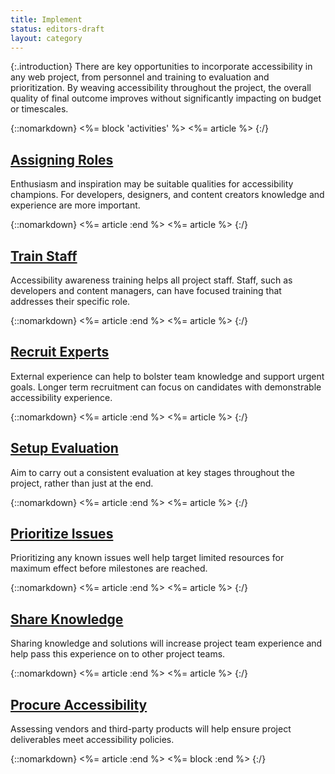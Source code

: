 ```yaml
---
title: Implement
status: editors-draft
layout: category
---
```


{:.introduction}
There are key opportunities to incorporate accessibility in any web project, from personnel and training to evaluation and prioritization. By weaving accessibility throughout the project, the overall quality of final outcome improves without significantly impacting on budget or timescales.

{::nomarkdown}
<%= block 'activities' %>
<%= article %>
{:/}

## [Assigning Roles](assign_roles.html)

Enthusiasm and inspiration may be suitable qualities for accessibility champions. For developers, designers, and content creators knowledge and experience are more important. 

{::nomarkdown}
<%= article :end %>
<%= article %>
{:/}

## [Train Staff](train_staff.html)

Accessibility awareness training helps all project staff. Staff, such as developers and content managers, can have focused training that addresses their specific role.

{::nomarkdown}
<%= article :end %>
<%= article %>
{:/}

## [Recruit Experts](recruit_experts.html)

External experience can help to bolster team knowledge and support urgent goals. Longer term recruitment can focus on candidates with demonstrable accessibility experience.

{::nomarkdown}
<%= article :end %>
<%= article %>
{:/}

## [Setup Evaluation](setup_evaluation.html)

Aim to carry out a consistent evaluation at key stages throughout the project, rather than just at the end. 

{::nomarkdown}
<%= article :end %>
<%= article %>
{:/}

## [Prioritize Issues](prioritize_issues.html)

Prioritizing any known issues well help target limited resources for maximum effect before milestones are reached. 

{::nomarkdown}
<%= article :end %>
<%= article %>
{:/}

## [Share Knowledge](share_knowledge.html)

Sharing knowledge and solutions will increase project team experience and help pass this experience on to other project teams.

{::nomarkdown}
<%= article :end %>
<%= article %>
{:/}

## [Procure Accessibility](procure_accessibility.html)

Assessing vendors and third-party products will help ensure project deliverables meet accessibility policies.


{::nomarkdown}
<%= article :end %>
<%= block :end %>
{:/}